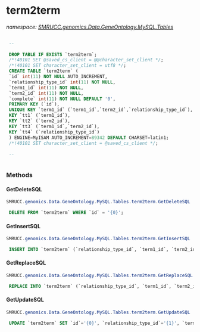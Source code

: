 ﻿# term2term
_namespace: [SMRUCC.genomics.Data.GeneOntology.MySQL.Tables](./index.md)_

```SQL
 
 --
 
 DROP TABLE IF EXISTS `term2term`;
 /*!40101 SET @saved_cs_client = @@character_set_client */;
 /*!40101 SET character_set_client = utf8 */;
 CREATE TABLE `term2term` (
 `id` int(11) NOT NULL AUTO_INCREMENT,
 `relationship_type_id` int(11) NOT NULL,
 `term1_id` int(11) NOT NULL,
 `term2_id` int(11) NOT NULL,
 `complete` int(11) NOT NULL DEFAULT '0',
 PRIMARY KEY (`id`),
 UNIQUE KEY `term1_id` (`term1_id`,`term2_id`,`relationship_type_id`),
 KEY `tt1` (`term1_id`),
 KEY `tt2` (`term2_id`),
 KEY `tt3` (`term1_id`,`term2_id`),
 KEY `tt4` (`relationship_type_id`)
 ) ENGINE=MyISAM AUTO_INCREMENT=89342 DEFAULT CHARSET=latin1;
 /*!40101 SET character_set_client = @saved_cs_client */;
 
 --
 
 ```



### Methods

#### GetDeleteSQL
```csharp
SMRUCC.genomics.Data.GeneOntology.MySQL.Tables.term2term.GetDeleteSQL
```
```SQL
 DELETE FROM `term2term` WHERE `id` = '{0}';
 ```

#### GetInsertSQL
```csharp
SMRUCC.genomics.Data.GeneOntology.MySQL.Tables.term2term.GetInsertSQL
```
```SQL
 INSERT INTO `term2term` (`relationship_type_id`, `term1_id`, `term2_id`, `complete`) VALUES ('{0}', '{1}', '{2}', '{3}');
 ```

#### GetReplaceSQL
```csharp
SMRUCC.genomics.Data.GeneOntology.MySQL.Tables.term2term.GetReplaceSQL
```
```SQL
 REPLACE INTO `term2term` (`relationship_type_id`, `term1_id`, `term2_id`, `complete`) VALUES ('{0}', '{1}', '{2}', '{3}');
 ```

#### GetUpdateSQL
```csharp
SMRUCC.genomics.Data.GeneOntology.MySQL.Tables.term2term.GetUpdateSQL
```
```SQL
 UPDATE `term2term` SET `id`='{0}', `relationship_type_id`='{1}', `term1_id`='{2}', `term2_id`='{3}', `complete`='{4}' WHERE `id` = '{5}';
 ```


